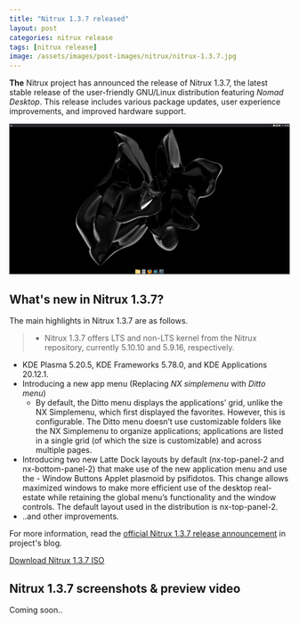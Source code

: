 ```yaml
---
title: "Nitrux 1.3.7 released"
layout: post
categories: nitrux release
tags: [nitrux release]
image: /assets/images/post-images/nitrux/nitrux-1.3.7.jpg
---
```


**The** Nitrux project has announced the release of Nitrux 1.3.7, the latest stable release of the user-friendly GNU/Linux distribution featuring *Nomad Desktop*. This release includes various package updates, user experience improvements, and improved hardware support.

![Nitrux 1.3.7 banner](/assets/images/post-images/nitrux/nitrux-1.3.7.jpg)

## What's new in Nitrux 1.3.7?
The main highlights in Nitrux 1.3.7 are as follows.
> - Nitrux 1.3.7 offers LTS and non-LTS kernel from the Nitrux repository, currently 5.10.10 and 5.9.16, respectively.
- KDE Plasma 5.20.5, KDE Frameworks 5.78.0, and KDE Applications 20.12.1.
- Introducing a new app menu (Replacing *NX simplemenu* with *Ditto menu*)
  - By default, the Ditto menu displays the applications’ grid, unlike the NX Simplemenu, which first displayed the favorites. However, this is configurable. The Ditto menu doesn’t use customizable folders like the NX Simplemenu to organize applications; applications are listed in a single grid (of which the size is customizable) and across multiple pages.
- Introducing two new Latte Dock layouts by default (nx-top-panel-2 and nx-bottom-panel-2) that make use of the new application menu and use the - Window Buttons Applet plasmoid by psifidotos. This change allows maximized windows to make more efficient use of the desktop real-estate while retaining the global menu’s functionality and the window controls. The default layout used in the distribution is nx-top-panel-2.
- ..and other improvements.

For more information, read the [official Nitrux 1.3.7 release announcement](https://nxos.org/changelog/changelog-nitrux-1-3-7/) in project's blog.

<a class="download" href="https://repo.nxos.org/iso/nitrux-release-amd64_2021.01.28.iso">Download Nitrux 1.3.7 ISO</a>

## Nitrux 1.3.7 screenshots & preview video
Coming soon.. 
